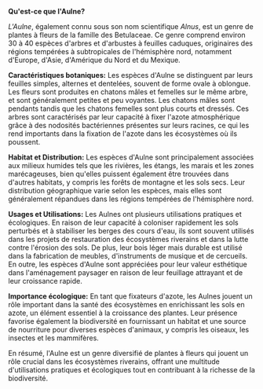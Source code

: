 **Qu'est-ce que l'Aulne?**

*L'Aulne*, également connu sous son nom scientifique *Alnus*, est un genre de plantes à fleurs de la famille des Betulaceae. Ce genre comprend environ 30 à 40 espèces d'arbres et d'arbustes à feuilles caduques, originaires des régions tempérées à subtropicales de l'hémisphère nord, notamment d'Europe, d'Asie, d'Amérique du Nord et du Mexique.

**Caractéristiques botaniques:**
Les espèces d'Aulne se distinguent par leurs feuilles simples, alternes et dentelées, souvent de forme ovale à oblongue. Les fleurs sont produites en chatons mâles et femelles sur le même arbre, et sont généralement petites et peu voyantes. Les chatons mâles sont pendants tandis que les chatons femelles sont plus courts et dressés. Ces arbres sont caractérisés par leur capacité à fixer l'azote atmosphérique grâce à des nodosités bactériennes présentes sur leurs racines, ce qui les rend importants dans la fixation de l'azote dans les écosystèmes où ils poussent.

**Habitat et Distribution:**
Les espèces d'Aulne sont principalement associées aux milieux humides tels que les rivières, les étangs, les marais et les zones marécageuses, bien qu'elles puissent également être trouvées dans d'autres habitats, y compris les forêts de montagne et les sols secs. Leur distribution géographique varie selon les espèces, mais elles sont généralement répandues dans les régions tempérées de l'hémisphère nord.

**Usages et Utilisations:**
Les Aulnes ont plusieurs utilisations pratiques et écologiques. En raison de leur capacité à coloniser rapidement les sols perturbés et à stabiliser les berges des cours d'eau, ils sont souvent utilisés dans les projets de restauration des écosystèmes riverains et dans la lutte contre l'érosion des sols. De plus, leur bois léger mais durable est utilisé dans la fabrication de meubles, d'instruments de musique et de cercueils. En outre, les espèces d'Aulne sont appréciées pour leur valeur esthétique dans l'aménagement paysager en raison de leur feuillage attrayant et de leur croissance rapide.

**Importance écologique:**
En tant que fixateurs d'azote, les Aulnes jouent un rôle important dans la santé des écosystèmes en enrichissant les sols en azote, un élément essentiel à la croissance des plantes. Leur présence favorise également la biodiversité en fournissant un habitat et une source de nourriture pour diverses espèces d'animaux, y compris les oiseaux, les insectes et les mammifères.

En résumé, l'Aulne est un genre diversifié de plantes à fleurs qui jouent un rôle crucial dans les écosystèmes riverains, offrant une multitude d'utilisations pratiques et écologiques tout en contribuant à la richesse de la biodiversité.